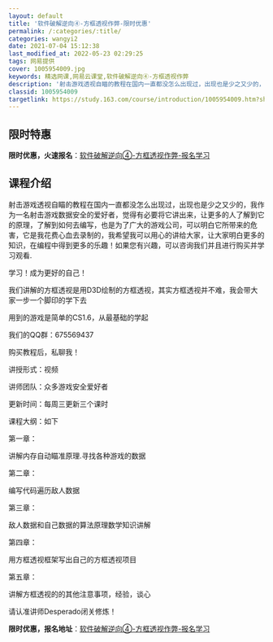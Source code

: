```yaml
---
layout: default
title: '软件破解逆向④-方框透视作弊-限时优惠'
permalink: /:categories/:title/
categories: wangyi2
date: 2021-07-04 15:12:38
last_modified_at: 2022-05-23 02:29:25
tags: 网易提供
cover: 1005954009.jpg
keywords: 精选网课,网易云课堂,软件破解逆向④-方框透视作弊
description: '射击游戏透视自瞄的教程在国内一直都没怎么出现过，出现也是少之又少的，我作为一名射击游戏数据安全的爱好者，觉得有必要将它讲'
classid: 1005954009
targetlink: https://study.163.com/course/introduction/1005954009.htm?share=1&shareId=1025206652&utm_campaign=share&utm_medium=iphoneShare&utm_source=&utm_u=1025206652
---
```


## 限时特惠

**限时优惠，火速报名**：[软件破解逆向④-方框透视作弊-报名学习](https://study.163.com/course/introduction/1005954009.htm?share=1&shareId=1025206652&utm_campaign=share&utm_medium=iphoneShare&utm_source=&utm_u=1025206652)

## 课程介绍

射击游戏透视自瞄的教程在国内一直都没怎么出现过，出现也是少之又少的，我作为一名射击游戏数据安全的爱好者，觉得有必要将它讲出来，让更多的人了解到它的原理，了解到如何去编写，也是为了广大的游戏公司，可以明白它所带来的危害，它是我花费心血去录制的，我希望我可以用心的讲给大家，让大家明白更多的知识，在编程中得到更多的乐趣！如果您有兴趣，可以咨询我们并且进行购买并学习观看.



学习！成为更好的自己！



我们讲解的方框透视是用D3D绘制的方框透视，其实方框透视并不难，我会带大家一步一个脚印的学下去



用到的游戏是简单的CS1.6，从最基础的学起



我们的QQ群：675569437

购买教程后，私聊我！

讲授形式：视频

讲师团队：众多游戏安全爱好者



更新时间：每周三更新三个课时



课程大纲：如下

第一章：

讲解内存自动瞄准原理.寻找各种游戏的数据

第二章：

编写代码遍历敌人数据

第三章：

敌人数据和自己数据的算法原理数学知识讲解

第四章：

用方框透视框架写出自己的方框透视项目

第五章：

讲解方框透视的的其他注意事项，经验，谈心



请认准讲师Desperado闭关修炼！

**限时优惠，报名地址**：[软件破解逆向④-方框透视作弊-报名学习](https://study.163.com/course/introduction/1005954009.htm?share=1&shareId=1025206652&utm_campaign=share&utm_medium=iphoneShare&utm_source=&utm_u=1025206652)


